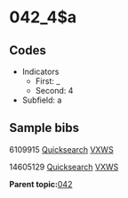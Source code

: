 # 042\_4$a

## Codes

-   Indicators
    -   First: \_
    -   Second: 4
-   Subfield: a

## Sample bibs

6109915 [Quicksearch](https://search.library.yale.edu/catalog/6109915) [VXWS](http://prodorbis.library.yale.edu:7014/vxws/GetHoldingsService?bibId=6109915)

14605129 [Quicksearch](https://search.library.yale.edu/catalog/14605129) [VXWS](http://prodorbis.library.yale.edu:7014/vxws/GetHoldingsService?bibId=14605129)

**Parent topic:**[042](../../tags/042/042.md)


